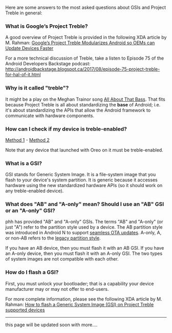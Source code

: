 Here are some answers to the most asked questions about GSIs and Project Treble in general:

### What is Google’s Project Treble?

A good overview of Project Treble is provided in the following XDA article by M. Rahman:
[Google’s Project Treble Modularizes Android so OEMs can Update Devices Faster](https://www.xda-developers.com/googles-project-treble-modularize-android-so-oems-can-update-devices-faster/)

For a more technical discussion of Treble, take a listen to Episode 75 of the Android Developers Backstage podcast:  http://androidbackstage.blogspot.ca/2017/08/episode-75-project-treble-for-hal-of-it.html

### Why is it called "treble"?

It might be a play on the Meghan Trainor song [All About That Bass](https://youtu.be/7PCkvCPvDXk). That fits because Project Treble is all about standardizing the **base** of Android; i.e. it's about standardizing the APIs that allow the Android framework to communicate with hardware components.

### How can I check if my device is treble-enabled?<br/>

[Method 1](https://play.google.com/store/apps/details?id=com.kevintresuelo.treble) - [Method 2](https://www.xda-developers.com/project-treble-android-oreo/)

Note that any device that launched with Oreo on it must be treble-enabled.

### What is a GSI?

GSI stands for Generic System Image.  It is a file-system image that you flash to your device's system partition.  It is generic because it accesses hardware using the new standardized hardware APIs (so it should work on any treble-enabled device).

### What does "AB" and "A-only" mean? Should I use an "AB" GSI or an "A-only" GSI?

phh has provided "AB" and "A-only" GSIs.  The terms "AB" and "A-only" (or just "A") refer to the partition style used by a device.  The AB partition style was introduced in Android N to support [seamless OTA updates](https://source.android.com/devices/tech/ota/ab/).  A-only, A, or non-AB refers to the [legacy partition style](https://source.android.com/devices/tech/ota/nonab/).

If you have an AB device, then you must flash it with an AB GSI.  If you have an A-only device, then you must flash it with an A-only GSI.  The two types of system images are not compatible with each other.

### How do I flash a GSI?

First, you must unlock your bootloader; that is a capability your device manufacturer may or may not offer to end-users.

For more complete information, please see the following XDA article by M. Rahman:
[How to flash a Generic System Image (GSI) on Project Treble supported devices](https://www.xda-developers.com/flash-generic-system-image-project-treble-device/)

***

this page will be updated soon with more....
